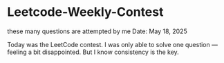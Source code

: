 # Leetcode-Weekly-Contest
these many questions are attempted by me
Date: May 18, 2025

Today was the LeetCode contest.
I was only able to solve one question — feeling a bit disappointed.
But I know consistency is the key.

